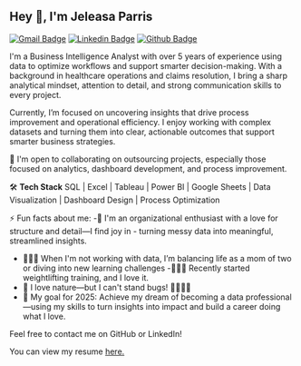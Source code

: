 ## Hey 👋, I'm Jeleasa Parris
[![Gmail Badge](https://img.shields.io/badge/-parrisjeleasa@gmail.com-c14438?style=flat&logo=Gmail&logoColor=white&link=mailto:parrisjeleasa@gmail.com)](mailto:parrisjeleasa@gmail.com) 
[![Linkedin Badge](https://img.shields.io/badge/-jeleasaparris-0072b1?style=flat&logo=Linkedin&logoColor=white&link=https://www.linkedin.com/in/jeleasaparris/)](https://www.linkedin.com/in/jeleasaparris/) [![Github Badge](https://img.shields.io/badge/-jeleasaparris-grey?style=flat&logo=github&logoColor=white&link=https://github.com/jeleasaparris/)](https://www.github.com/jeleasaparris/)<p align='left'>I'm a Business Intelligence Analyst with over 5 years of experience using data to optimize workflows and support smarter decision-making. With a background in healthcare operations and claims resolution, I bring a sharp analytical mindset, attention to detail, and strong communication skills to every project.

Currently, I’m focused on uncovering insights that drive process improvement and operational efficiency. I enjoy working with complex datasets and turning them into clear, actionable outcomes that support smarter business strategies.

🚀 I'm open to collaborating on outsourcing projects, especially those focused on analytics, dashboard development, and process improvement.

🛠 **Tech Stack**
SQL | Excel | Tableau | Power BI | Google Sheets | Data Visualization | Dashboard Design | Process Optimization

⚡ Fun facts about me: 
-💼 I'm an organizational enthusiast with a love for structure and detail—I find joy in - turning messy data into meaningful, streamlined insights.
- 👩‍👧‍👦 When I'm not working with data, I’m balancing life as a mom of two or diving into new learning challenges
-🏋🏾‍♀️ Recently started weightlifting training, and I love it.
- 🌿 I love nature—but I can't stand bugs! 🐜🙅🏾‍♀️
- 🎯 My goal for 2025: Achieve my dream of becoming a data professional—using my skills to turn insights into impact and build a career doing what I love.


Feel free to contact me on GitHub or LinkedIn!<p align='left'> You can view my resume <a href='https://docs.google.com/document/d/1T7VxIX09C202OCFFy_zNp78fBBXFFW7P/edit?usp=drive_link&ouid=112545302738407461382&rtpof=true&sd=true ' target=_blank><u>here</u>.</a></p>
